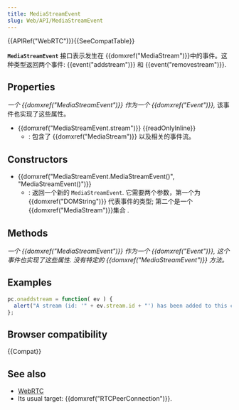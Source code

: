 ```yaml
---
title: MediaStreamEvent
slug: Web/API/MediaStreamEvent
---
```


{{APIRef("WebRTC")}}{{SeeCompatTable}}

**`MediaStreamEvent`** 接口表示发生在 {{domxref("MediaStream")}}中的事件。这种类型返回两个事件: {{event("addstream")}} 和 {{event("removestream")}}.

## Properties

_一个 {{domxref("MediaStreamEvent")}} 作为一个 {{domxref("Event")}},_ 该事件也实现了这些属性。

- {{domxref("MediaStreamEvent.stream")}} {{readOnlyInline}}
  - : 包含了 {{domxref("MediaStream")}} 以及相关的事件流。

## Constructors

- {{domxref("MediaStreamEvent.MediaStreamEvent()", "MediaStreamEvent()")}}
  - : 返回一个新的 `MediaStreamEvent`. 它需要两个参数，第一个为 {{domxref("DOMString")}} 代表事件的类型; 第二个是一个 {{domxref("MediaStream")}}集合 .

## Methods

_一个 {{domxref("MediaStreamEvent")}} 作为一个 {{domxref("Event")}}, 这个事件也实现了这些属性_. _没有特定的 _{{domxref("MediaStreamEvent")}}_ 方法。_

## Examples

```js
pc.onaddstream = function( ev ) {
  alert("A stream (id: '" + ev.stream.id + "') has been added to this connection.");
};
```

## Browser compatibility

{{Compat}}

## See also

- [WebRTC](/zh-CN/docs/Web/Guide/API/WebRTC)
- Its usual target: {{domxref("RTCPeerConnection")}}.
